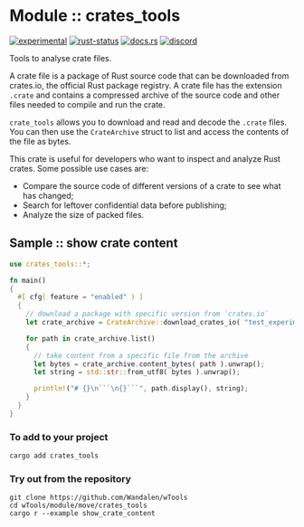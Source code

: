 <!-- {{# generate.module_header{} #}} -->

# Module :: crates_tools
[![experimental](https://raster.shields.io/static/v1?label=stability&message=experimental&color=orange&logoColor=eee)](https://github.com/emersion/stability-badges#experimental) [![rust-status](https://github.com/Wandalen/wTools/actions/workflows/ModuleTemplateBlankPush.yml/badge.svg)](https://github.com/Wandalen/wTools/actions/workflows/ModuleTemplateBlankPush.yml) [![docs.rs](https://img.shields.io/docsrs/template_blank?color=e3e8f0&logo=docs.rs)](https://docs.rs/template_blank) [![discord](https://img.shields.io/discord/872391416519737405?color=eee&logo=discord&logoColor=eee&label=ask)](https://discord.gg/m3YfbXpUUY)

Tools to analyse crate files.

A crate file is a package of Rust source code that can be downloaded from crates.io, the official Rust package registry. A crate file has the extension `.crate` and contains a compressed archive of the source code and other files needed to compile and run the crate.

`crate_tools` allows you to download and read and decode the `.crate` files. You can then use the `CrateArchive` struct to list and access the contents of the file as bytes.

This crate is useful for developers who want to inspect and analyze Rust crates.
Some possible use cases are:

- Compare the source code of different versions of a crate to see what has changed;
- Search for leftover confidential data before publishing;
- Analyze the size of packed files.

## Sample  :: show crate content

<!-- {{# generate.module{} #}} -->

```rust
use crates_tools::*;

fn main()
{
  #[ cfg( feature = "enabled" ) ]
  {
    // download a package with specific version from `crates.io`
    let crate_archive = CrateArchive::download_crates_io( "test_experimental_c", "0.1.0" ).unwrap();

    for path in crate_archive.list()
    {
      // take content from a specific file from the archive
      let bytes = crate_archive.content_bytes( path ).unwrap();
      let string = std::str::from_utf8( bytes ).unwrap();

      println!("# {}\n```\n{}```", path.display(), string);
    }
  }
}
```

### To add to your project

```bash
cargo add crates_tools
```

### Try out from the repository

``` shell test
git clone https://github.com/Wandalen/wTools
cd wTools/module/move/crates_tools
cargo r --example show_crate_content
```
